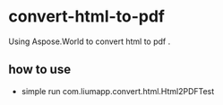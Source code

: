# convert-html-to-pdf
Using Aspose.World to convert html to pdf .

## how to use

* simple run com.liumapp.convert.html.Html2PDFTest


